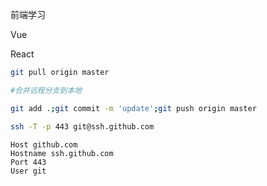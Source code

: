 前端学习

Vue

React



```bash
git pull origin master

#合并远程分支到本地
```



```bash
git add .;git commit -m 'update';git push origin master
```



```bash
ssh -T -p 443 git@ssh.github.com
```



```
Host github.com
Hostname ssh.github.com
Port 443
User git
```











